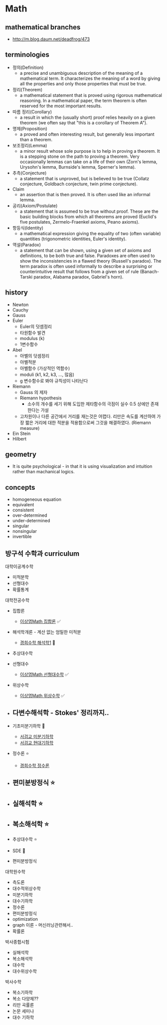 # Math

## mathematical branches

- http://m.blog.daum.net/deadfrog/473

## terminologies

- 정의(Definition)
  - a precise and unambiguous description of the meaning of a mathematical term.  It characterizes the meaning of a word by giving all the properties and only those properties that must be true.
- 정리(Theorem)
  - a mathematical statement that is proved using rigorous mathematical reasoning.  In a mathematical paper, the term theorem is often reserved for the most important results.
- 따름 정리(Corollary)
  - a result in which the (usually short) proof relies heavily on a given theorem (we often say that "this is a corollary of Theorem A").
- 명제(Proposition)
  - a proved and often interesting result, but generally less important than a theorem.
- 보조정리(Lemma)
  - a minor result whose sole purpose is to help in proving a theorem.  It is a stepping stone on the path to proving a theorem. Very occasionally lemmas can take on a life of their own (Zorn's lemma, Urysohn's lemma, Burnside's lemma, Sperner's lemma).
- 추측(Conjecture)
  - a statement that is unproved, but is believed to be true (Collatz conjecture, Goldbach conjecture, twin prime conjecture).
- Claim
  - an assertion that is then proved.  It is often used like an informal lemma.
- 공리(Axiom/Postulate)
  - a statement that is assumed to be true without proof. These are the basic building blocks from which all theorems are proved (Euclid's five postulates, Zermelo-Fraenkel axioms, Peano axioms).
- 항등식(Identity)
  - a mathematical expression giving the equality of two (often variable) quantities (trigonometric identities, Euler's identity).
- 역설(Paradox)
  - a statement that can be shown, using a given set of axioms and definitions, to be both true and false. Paradoxes are often used to show the inconsistencies in a flawed theory (Russell's paradox).  The term paradox is often used informally to describe a surprising or counterintuitive result that follows from a given set of rule (Banach-Tarski paradox, Alabama paradox, Gabriel's horn).

## history

- Newton
- Cauchy
- Gauss
- Euler
  - Euler의 덧셈정리
  - 타원함수 발견
  - modulus (k)
  - 1변수함수
- Abel
  - 아벨의 덧셈정리
  - 아벨적분
  - 아벨함수 (가상적인 역함수)
  - moduli (k1, k2, k3, ..., 많음)
  - g 변수함수로 봐야 규칙성이 나타난다
- Riemann
  - Gauss 의 제자
  - Riemann hypothesis
    - 소수의 개수를 세기 위해 도입한 제타함수의 극점이 실수 0.5 상에만 존재한다는 가설
  - 고차원이나 다른 공간에서 거리를 재는것은 어렵다. 리만은 속도를 계산하여 가장 짧은 거리에 대한 적분을 적용함으로써 그것을 해결하였다. (Riemann measure)
- Ein Stein
- Hilbert

## geometry

- It is quite psychological - in that it is using visualization and intuition rather than machanical logics.

## concepts

- homogeneous equation
- equivalent
- consistent
- over-determined
- under-determined
- singular
- nonsingular
- invertible


## 방구석 수학과 curriculum

대학이공계수학
- 미적분학
- 선형대수
- 확률통계

대학전공수학
- 집합론
  - [이상엽Math 집합론](https://youtube.com/playlist?list=PL127T2Zu76FveA8TGXZU-PSSt7GTMhKp6&si=bGKlQO1W6H2AHKmZ) ✅

- 해석학개론 - 계산 없는 엄밀한 미적분
  - [경희수학 해석학1](https://youtube.com/playlist?list=PLbFCr77oqDkEGdjgF9hUZ7Ms-1PmzVvKP&si=X_07P3AhAB0x53Kw) 🏃
- 추상대수학
- 선형대수
  - [이상엽Math 선형대수학](https://youtube.com/playlist?list=PL127T2Zu76FuVMq1UQnZv9SG-GFIdZfLg&si=sDgWuuprzGC2Or3y) ✅

- 위상수학
  - [이상엽Math 위상수학](https://youtube.com/playlist?list=PL127T2Zu76FuP8qBmdBH3ERKZAKnYKTeH&si=NgMlkHYqaJsrRQx0) ✅

- 다변수해석학 - Stokes' 정리까지..
  - 

- 기초미분기하학 🏃
  - [서검교 미분기하학](https://youtube.com/playlist?list=PL85AYQZ4ks4JIO8pUgNAOXDDb7upeA0Et&si=ts9jOVXy-vODOQI0)
  - [서검교 현대기하학](https://youtube.com/playlist?list=PL85AYQZ4ks4JFInW_Zcs5M8PFkI72BAkY&si=OiTScG3cfqhB1uoa)

- 정수론 ⭐
  - [경희수학 정수론](https://youtube.com/playlist?list=PLbFCr77oqDkEp6oLQvzom7F7jgRGMeIyr&si=815WDXZyU2T9PwIl)

- 편미분방정식 ⭐
  - 

- 실해석학 ⭐
  - 

- 복소해석학 ⭐
  - 

- 추상대수학 ⭐
- SDE 🏃
- 편미분방정식

대학원수학

- 측도론
- 대수적위상수학
- 미분기하학
- 대수기하학
- 정수론
- 편미분방정식
- optimization
- graph 이론 - 머신러닝관련해서..
- 확률론

박사종합시험

- 실해석학
- 복소해석학
- 대수학
- 대수위상수학

박사수학

- 복소기하학
- 복소 다양체??
- 리만 곡률론
- 논문 세미나
- 대수 기하학


